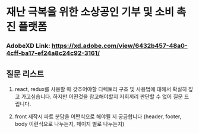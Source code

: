 # 재난 극복을 위한 소상공인 기부 및 소비 촉진 플랫폼

### AdobeXD Link: https://xd.adobe.com/view/6432b457-48a0-4cff-ba17-ef24a8c24c92-3161/

## 질문 리스트

1. react, redux를 사용할 때 갖추어야할 디렉토리 구조 및 사용법에 대해서 확실히 짚고 가고싶습니다. 하지만 어떤것을 참고해야할지 저희끼리 판단할 수 없어 질문 드립니다.

2. front 제작시 파트 분담을 어떤식으로 해야될 지 궁금합니다 (header, footer, body 이런식으로 나누는지, 페이지 별로 나누는지)